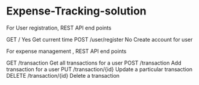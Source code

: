 # Expense-Tracking-solution
<p>For User registration, REST API end points</p>

GET	  /   	          Yes	Get current time
POST	/user/register	No	Create account for user

<p>For expense management , REST API end points</p>
GET    /transaction       Get all transactions for a user
POST   /transaction       Add transaction for a user
PUT    /transaction/{id}  Update a particular transaction
DELETE /transaction/{id}  Delete a transaction 
